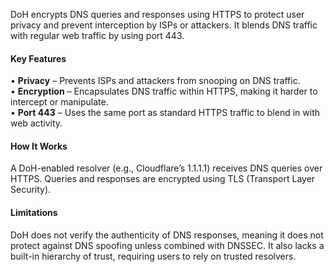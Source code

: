 DoH encrypts DNS queries and responses using HTTPS to protect user privacy and prevent interception by ISPs or attackers. It blends DNS traffic with regular web traffic by using port 443.

#### **Key Features**

• **Privacy** – Prevents ISPs and attackers from snooping on DNS traffic.  
• **Encryption** – Encapsulates DNS traffic within HTTPS, making it harder to intercept or manipulate.  
• **Port 443** – Uses the same port as standard HTTPS traffic to blend in with web activity.

#### **How It Works**

A DoH-enabled resolver (e.g., Cloudflare’s 1.1.1.1) receives DNS queries over HTTPS. Queries and responses are encrypted using TLS (Transport Layer Security).

#### **Limitations**

DoH does not verify the authenticity of DNS responses, meaning it does not protect against DNS spoofing unless combined with DNSSEC. It also lacks a built-in hierarchy of trust, requiring users to rely on trusted resolvers.